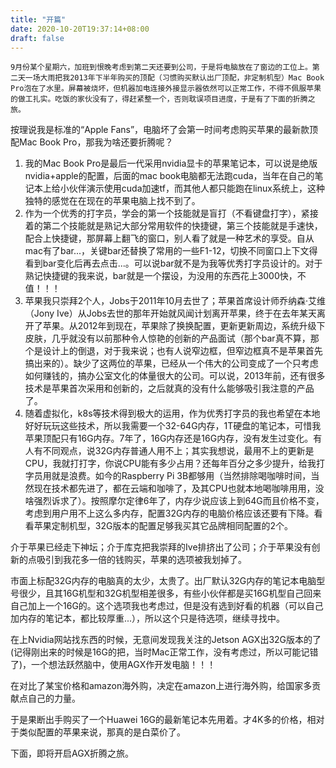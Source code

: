 ```yaml
---
title: "开篇"
date: 2020-10-20T19:37:14+08:00
draft: false
---
```


    9月份某个星期六，加班到恨晚考虑到第二天还要到公司，于是将电脑放在了窗边的工位上。第二天一场大雨把我2013年下半年购买的顶配（习惯购买默认出厂顶配，非定制机型）Mac Book Pro泡在了水里。屏幕被烧坏，但机器加电连接外接显示器依然可以正常工作，不得不佩服苹果的做工扎实。吃饭的家伙没有了，得赶紧整一个，否则耽误项目进度，于是有了下面的折腾之旅。

按理说我是标准的“Apple Fans”，电脑坏了会第一时间考虑购买苹果的最新款顶配Mac Book Pro，那我为啥还要折腾呢？

1. 我的Mac Book Pro是最后一代采用nvidia显卡的苹果笔记本，可以说是绝版nvidia+apple的配置，后面的mac book电脑都无法跑cuda，当年在自己的笔记本上给小伙伴演示使用cuda加速tf，而其他人都只能跑在linux系统上，这种独特的感觉在在现在的苹果电脑上找不到了。
1. 作为一个优秀的打字员，学会的第一个技能就是盲打（不看键盘打字），紧接着的第二个技能就是熟记大部分常用软件的快捷键，第三个技能就是手速快，配合上快捷键，那屏幕上翻飞的窗口，别人看了就是一种艺术的享受。自从mac有了bar...，关键bar还替换了常用的一些F1-12，切换不同窗口上下文得看到bar变化后再去点击...。可以说bar就不是为我等优秀打字员设计的。对于熟记快捷键的我来说，bar就是一个摆设，为没用的东西花上3000快，不值！！！
1. 苹果我只崇拜2个人，Jobs于2011年10月去世了；苹果首席设计师乔纳森·艾维（Jony Ive）从Jobs去世的那年开始就风闻计划离开苹果，终于在去年某天离开了苹果。从2012年到现在，苹果除了换换配置，更新更新周边，系统升级下皮肤，几乎就没有以前那种令人惊艳的创新的产品面试（那个bar真不算，那个是设计上的倒退，对于我来说；也有人说窄边框，但窄边框真不是苹果首先搞出来的）。缺少了这两位的苹果，已经从一个伟大的公司变成了一个只考虑如何赚钱的，搞办公室文化的体量很大的公司。可以说，2013年前，还有很多技术是苹果首次采用和创新的，之后就真的没有什么能够吸引我注意的产品了。
1. 随着虚拟化，k8s等技术得到极大的运用，作为优秀打字员的我也希望在本地好好玩玩这些技术，所以我需要一个32-64G内存，1T硬盘的笔记本，可惜我苹果顶配只有16G内存。7年了，16G内存还是16G内存，没有发生过变化。有人有不同观点，说32G内存普通人用不上；其实我想说，最用不上的更新是CPU，我就打打字，你说CPU能有多少占用？还每年百分之多少提升，给我打字员用就是浪费。如今的Raspberry Pi 3B都够用（当然排除喝咖啡时间，当然现在技术都先进了，都在云端和咖啡了，及其CPU也就本地喝咖啡用用，没啥强烈诉求了）。按照摩尔定律6年了，内存少说应该上到64G而且价格不变，考虑到用户用不上这么多内存，配置32G内存的电脑价格应该还要有下降。看看苹果定制机型，32G版本的配置足够我买其它品牌相同配置的2个。

介于苹果已经走下神坛；介于库克把我崇拜的Ive排挤出了公司；介于苹果没有创新的点吸引到我花多一倍的钱购买，苹果的选项被我划掉了。

市面上标配32G内存的电脑真的太少，太贵了。出厂默认32G内存的笔记本电脑型号很少，且其16G机型和32G机型相差很多，有些小伙伴都是买16G机型自己回来自己加上一个16G的。这个选项我也考虑过，但是没有选到好看的机器（可以自己加内存的笔记本，都比较厚重...），所以这个只是待选项，继续寻找中。

在上Nvidia网站找东西的时候，无意间发现我关注的Jetson AGX出32G版本的了(记得刚出来的时候是16G的把，当时Mac正常工作，没有考虑过，所以可能记错了)，一个想法跃然脑中，使用AGX作开发电脑！！！

在对比了某宝价格和amazon海外购，决定在amazon上进行海外购，给国家多贡献点自己的力量。

于是果断出手购买了一个Huawei 16G的最新笔记本先用着。才4K多的价格，相对于类似配置的苹果来说，那真的是白菜价了。

下面，即将开启AGX折腾之旅。
